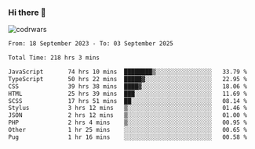 ### Hi there 👋


![codrwars](https://www.codewars.com/users/rsschool_c9af20f58c35c696/badges/micro) 

<!--START_SECTION:waka-->

```txt
From: 18 September 2023 - To: 03 September 2025

Total Time: 218 hrs 3 mins

JavaScript       74 hrs 10 mins  ████████▒░░░░░░░░░░░░░░░░   33.79 %
TypeScript       50 hrs 22 mins  █████▓░░░░░░░░░░░░░░░░░░░   22.95 %
CSS              39 hrs 38 mins  ████▓░░░░░░░░░░░░░░░░░░░░   18.06 %
HTML             25 hrs 39 mins  ███░░░░░░░░░░░░░░░░░░░░░░   11.69 %
SCSS             17 hrs 51 mins  ██░░░░░░░░░░░░░░░░░░░░░░░   08.14 %
Stylus           3 hrs 12 mins   ▒░░░░░░░░░░░░░░░░░░░░░░░░   01.46 %
JSON             2 hrs 12 mins   ▒░░░░░░░░░░░░░░░░░░░░░░░░   01.00 %
PHP              2 hrs 4 mins    ▒░░░░░░░░░░░░░░░░░░░░░░░░   00.95 %
Other            1 hr 25 mins    ░░░░░░░░░░░░░░░░░░░░░░░░░   00.65 %
Pug              1 hr 16 mins    ░░░░░░░░░░░░░░░░░░░░░░░░░   00.58 %
```

<!--END_SECTION:waka-->
